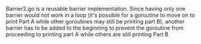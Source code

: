 Barrier2.go is a reusable barrier implementation. Since having only one barrier would not work in a loop (it's possible for a goroutine to move on to print Part A while other goroutines may still be printing part B), another barrier has to be added to the beginning to prevent the goroutine from proceeding to printing part A while others are still printing Part B 